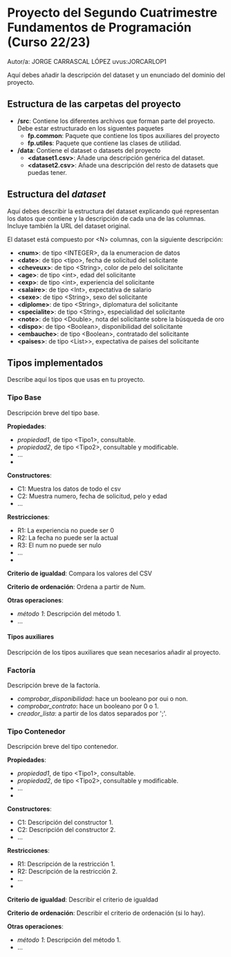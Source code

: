 # Proyecto del Segundo Cuatrimestre Fundamentos de Programación (Curso  22/23)
Autor/a: JORGE CARRASCAL LÓPEZ   uvus:JORCARLOP1

Aquí debes añadir la descripción del dataset y un enunciado del dominio del proyecto.


## Estructura de las carpetas del proyecto

* **/src**: Contiene los diferentes archivos que forman parte del proyecto. Debe estar estructurado en los siguentes paquetes
  * **fp.common**: Paquete que contiene los tipos auxiliares del proyecto
  * **fp.utiles**:  Paquete que contiene las clases de utilidad. 
* **/data**: Contiene el dataset o datasets del proyecto
    * **\<dataset1.csv\>**: Añade una descripción genérica del dataset.
    * **\<dataset2.csv\>**: Añade una descripción del resto de datasets que puedas tener.
    
## Estructura del *dataset*

Aquí debes describir la estructura del dataset explicando qué representan los datos que contiene y la descripción de cada una de las columnas. Incluye también la URL del dataset original.

El dataset está compuesto por \<N\> columnas, con la siguiente descripción:

* **\<num>**: de tipo \<INTEGER\>, da la enumeracion de datos
* **\<date>**: de tipo \<tipo\>, fecha de solicitud del solicitante
* **\<cheveux>**: de tipo \<String\>, color de pelo del solicitante
* **\<age>**: de tipo \<int\>, edad del solicitante
* **\<exp>**: de tipo \<int\>, experiencia del solicitante
* **\<salaire>**: de tipo \<Int\>, expectativa de salario
* **\<sexe>**: de tipo \<String\>, sexo del solicitante
* **\<diplome>**: de tipo \<String\>, diplomatura del solicitante
* **\<specialite>**: de tipo \<String\>, especialidad del solicitante
* **\<note>**: de tipo \<Double\>, nota del solicitante sobre la búsqueda de oro
* **\<dispo>**: de tipo \<Boolean\>, disponibilidad del solicitante
* **\<embauche>**: de tipo \<Boolean\>, contratado del solicitante
* **\<paises>**: de tipo \<List<String>>\>, expectativa de paises del solicitante

## Tipos implementados

Describe aquí los tipos que usas en tu proyecto.

### Tipo Base
Descripción breve del tipo base.

**Propiedades**:

- _propiedad1_, de tipo \<Tipo1\>, consultable. 
- _propiedad2_, de tipo \<Tipo2\>, consultable y modificable. 
- ...
- 
**Constructores**: 

- C1: Muestra los datos de todo el csv
- C2: Muestra numero, fecha de solicitud, pelo y edad 
- ...

**Restricciones**:
 
- R1: La experiencia no puede ser 0
- R2: La fecha no puede ser la actual
- R3: El num no puede ser nulo
- ...
- 
**Criterio de igualdad**: Compara los valores del CSV

**Criterio de ordenación**: Ordena a partir de Num.

**Otras operaciones**:
 
-	_método 1_: Descripción del método 1.
- ...

#### Tipos auxiliares
Descripción de los tipos auxiliares que sean necesarios añadir al proyecto.

### Factoría
Descripción breve de la factoría.

- _comprobar_disponibilidad_: hace un booleano por oui o non.
- _comprobar_contrato_: hace un booleano por 0 o 1.
- _creador_lista_: a partir de los datos separados por ';'.

### Tipo Contenedor

Descripción breve del tipo contenedor.

**Propiedades**:

- _propiedad1_, de tipo \<Tipo1\>, consultable. 
- _propiedad2_, de tipo \<Tipo2\>, consultable y modificable. 
- ...
- 
**Constructores**: 

- C1: Descripción del constructor 1.
- C2: Descripción del constructor 2.
- ...

**Restricciones**:
 
- R1: Descripción de la restricción 1.
- R2: Descripción de la restricción 2.
- ...
- 
**Criterio de igualdad**: Describir el criterio de igualdad

**Criterio de ordenación**: Describir el criterio de ordenación (si lo hay).

**Otras operaciones**:
 
-	_método 1_: Descripción del método 1.
- ...
